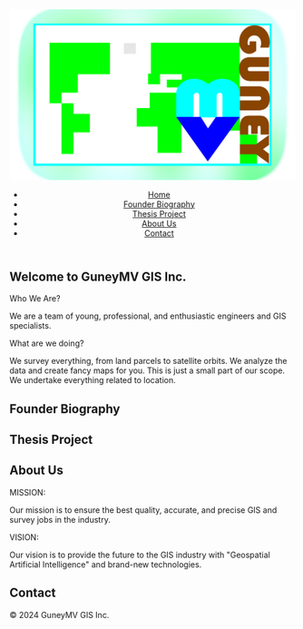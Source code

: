 <html lang="en">
<head>
    <meta charset="UTF-8">
    <meta name="viewport" content="width=device-width, initial-scale=1.0">
    <link rel="stylesheet" href="css/styles.css">
</head>
<body>
    <header>
        <img class="logo" src="./_images/mvglogo.png" alt="GuneyMV GIS Inc. Logo"><img>
        <nav>
            <ul>
                <li><a href="#home">Home</a></li>
                <li><a href="#biography">Founder Biography</a></li>
                <li><a href="#thesis">Thesis Project</a></li>
                <li><a href="#about">About Us</a></li>
                <li><a href="#contact">Contact</a></li>
            </ul>
        </nav>
    </header>
    <main>
        <section id="home">
            <h1>Welcome to GuneyMV GIS Inc.</h1>
            <p>Who We Are?</p>
            <p>We are a team of young, professional, and enthusiastic engineers and GIS specialists.</p>
            <p>What are we doing?</p>
            <p>We survey everything, from land parcels to satellite orbits. We analyze the data and create fancy maps for you. This is just a small part of our scope. We undertake everything related to location.</p>
        </section>
        <section id="biography">
            <h2>Founder Biography</h2>
        </section>
        <section id="thesis">
            <h2>Thesis Project</h2>
        </section>
        <section id="about">
            <h2>About Us</h2>
            <p>MISSION:</p>
            <p>Our mission is to ensure the best quality, accurate, and precise GIS and survey jobs in the industry.</p>
            <p>VISION:</p>
            <p>Our vision is to provide the future to the GIS industry with "Geospatial Artificial Intelligence" and brand-new technologies.</p>
        </section>
        <section id="contact">
            <h2>Contact</h2>
        </section>
    </main>
    <footer>
        <p>&copy; 2024 GuneyMV GIS Inc.</p>
    </footer>
</body>
</html>
